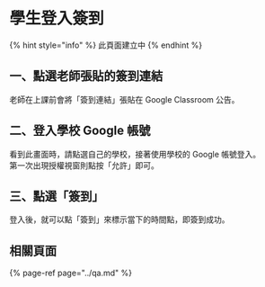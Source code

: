 # 學生登入簽到

{% hint style="info" %}
此頁面建立中
{% endhint %}

## 一、點選老師張貼的簽到連結

老師在上課前會將「簽到連結」張貼在 Google Classroom 公告。

## 二、登入學校 Google 帳號

看到此畫面時，請點選自己的學校，接著使用學校的 Google 帳號登入。<br>
第一次出現授權視窗則點按「允許」即可。

## 三、點選「簽到」

登入後，就可以點「簽到」來標示當下的時間點，即簽到成功。

## 相關頁面

{% page-ref page="../qa.md" %}



